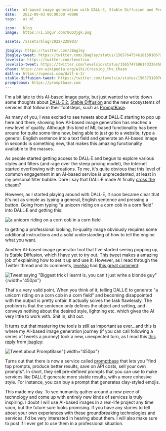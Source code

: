 ```yaml
---
title:  AI-based image generation with DALL·E, Stable Diffusion and Promptbase
date:   2022-09-03 00:00:00 +0000
tags:   ai ml

icon:   blog
image:  https://i.imgur.com/06D3jgk.png

assets: /assets/blog/2022/220903/

jbagley: https://twitter.com/JBagley
jbagley-tweet: https://twitter.com/JBagley/status/1565764754618159106?s=20&t=0Jsa9dz8EVNZZq3HYicFmg
levelsio: https://twitter.com/levelsio
levelsio-tweet: https://twitter.com/levelsio/status/1565747606143336450?s=20&t=0Jsa9dz8EVNZZq3HYicFmg
chasm: https://en.wikipedia.org/wiki/Crossing_the_Chasm
dall-e: https://openai.com/dall-e-2/
stable-diffusion-tweet: https://twitter.com/levelsio/status/1565731907664478209?s=20&t=UlBJZG9I0vhTkvsPNn_Bow
promptbase: https://promptbase.com
---
```


I'm a bit late to this AI-based image party, but just wanted to write down some thoughts about [DALL·E 2]({{page.dall-e}}), [Stable Diffusion]({{page.stable-diffusion-tweet}}) and the new ecosystems of services that follow in their footsteps, such as [PromptBase]({{page.promptbase}}).

As many of you, I was excited to see tweets about DALL·E starting to pop up here and there, showing how AI-based image generation has reached a new level of quality. Although this kind of ML-based functionality has been around for quite some time now, being able to just go to a website, type a general, English sentence into a text field and generate an AI-based image in seconds is something new, that makes this amazing functionality available to the masses.

As people started getting access to DALL·E and begun to explore various styles and filters (and rage over the steep pricing model), the Internet started overflowing with creations. To me, it's quite obvious that this level of common engagement in an AI-based service is unprecedented, at least in my personal filter bubble. Dare I say that DALL·E made AI finally [cross the chasm]({{page.chasm}})?

However, as I started playing around with DALL·E, it soon became clear that it's not as simple as typing a general, English sentence and pressing a button. Going from typing "a unicorn riding on a corn cob in a corn field" into DALL·E and getting this:

![a unicorn riding on a corn cob in a corn field]({{page.assets}}unicorn.jpg)

to getting a professional looking, hi-quality image obviously requires some additional instructions and a solid understanding of how to tell the engine what you want.

Another AI-based image generator tool that I've started seeing popping up, is Stable Diffusion, which I have yet to try out. [This tweet]({{page.stable-diffusion-tweet}}) makes a amazing job of explaining how to set it up and use it. However, as I read through the Twitter thread and its comments, [levelsio]({{page.levelsio}}) had [this great comment]({{page.levelsio-tweet}}):

![Tweet saying "Biggest trick I learnt is, you can't just write a blonde guy"]({{page.assets}}levelsio-tweet.jpg){:width="450px"}

That's a very valid point. When you think of it, telling DALL·E to generate "a unicorn riding on a corn cob in a corn field" and becoming disappointed with the output is pretty unfair. It actually solves the task flawlessly. The problem is that the sentence only defines the object and setting, and conveys nothing about the desired style, lightning etc. which gives the AI very little to work with. Shit in, shit out.

It turns out that mastering the tools is still as important as ever...and this is where my AI-based image generation journey (if you can call following a series of tweets a journey) took a new, unexpected turn, as I read this [this reply]({{page.jbagley-tweet}}) from [jbagley]({{page.jbagley}}):

![Tweet about PromptBase"]({{page.assets}}jbagley-tweet.jpg){:width="450px"}

Turns out that there is now a service called [promptbase]({{page.promptbase}}) that lets you "find top prompts, produce better results, save on API costs, sell your own prompts". In short, they sell pre-defined prompts that you can use to make services like DALL·E generate more stable results, with a more cohesive style. For instance, you can buy a prompt that generates clay-styled emojis.

This made my day. To see humanity gather around a new piece of technology and come up with entirely new kinds of services is truly inspiring. I doubt I will use AI-based images in a real-life project any time soon, but the future sure looks promising. If you have any stories to tell about your own experiences with these groundbreaking technologies and services, I'd be very interested in hearing about them. I will also make sure to post if I ever get to use them in a professional situation.